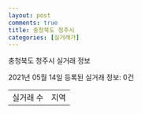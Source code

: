 ```yaml
---
layout: post
comments: true
title: 충청북도 청주시
categories: [실거래가]
---
```


충청북도 청주시 실거래 정보

2021년 05월 14일 등록된 실거래 정보: 0건


<table>
  <tr>
    <td>실거래 수</td>
    <td>지역</td>
  </tr>

  

</table>
    